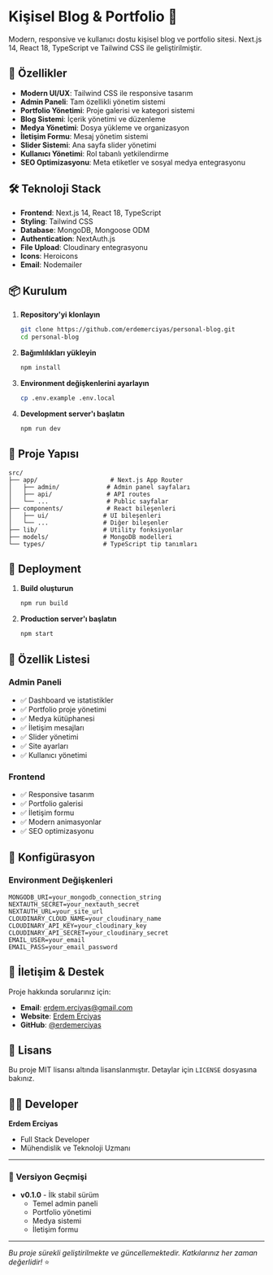 # Kişisel Blog & Portfolio 🚀

Modern, responsive ve kullanıcı dostu kişisel blog ve portfolio sitesi. Next.js 14, React 18, TypeScript ve Tailwind CSS ile geliştirilmiştir.

## 🎯 Özellikler

- **Modern UI/UX**: Tailwind CSS ile responsive tasarım
- **Admin Paneli**: Tam özellikli yönetim sistemi
- **Portfolio Yönetimi**: Proje galerisi ve kategori sistemi
- **Blog Sistemi**: İçerik yönetimi ve düzenleme
- **Medya Yönetimi**: Dosya yükleme ve organizasyon
- **İletişim Formu**: Mesaj yönetim sistemi
- **Slider Sistemi**: Ana sayfa slider yönetimi
- **Kullanıcı Yönetimi**: Rol tabanlı yetkilendirme
- **SEO Optimizasyonu**: Meta etiketler ve sosyal medya entegrasyonu

## 🛠️ Teknoloji Stack

- **Frontend**: Next.js 14, React 18, TypeScript
- **Styling**: Tailwind CSS
- **Database**: MongoDB, Mongoose ODM
- **Authentication**: NextAuth.js
- **File Upload**: Cloudinary entegrasyonu
- **Icons**: Heroicons
- **Email**: Nodemailer

## 📦 Kurulum

1. **Repository'yi klonlayın**
   ```bash
   git clone https://github.com/erdemerciyas/personal-blog.git
   cd personal-blog
   ```

2. **Bağımlılıkları yükleyin**
   ```bash
   npm install
   ```

3. **Environment değişkenlerini ayarlayın**
   ```bash
   cp .env.example .env.local
   ```

4. **Development server'ı başlatın**
   ```bash
   npm run dev
   ```

## 🎨 Proje Yapısı

```
src/
├── app/                    # Next.js App Router
│   ├── admin/             # Admin panel sayfaları
│   ├── api/               # API routes
│   └── ...                # Public sayfalar
├── components/            # React bileşenleri
│   ├── ui/               # UI bileşenleri
│   └── ...               # Diğer bileşenler
├── lib/                  # Utility fonksiyonlar
├── models/               # MongoDB modelleri
└── types/                # TypeScript tip tanımları
```

## 🚀 Deployment

1. **Build oluşturun**
   ```bash
   npm run build
   ```

2. **Production server'ı başlatın**
   ```bash
   npm start
   ```

## 📝 Özellik Listesi

### Admin Paneli
- ✅ Dashboard ve istatistikler
- ✅ Portfolio proje yönetimi
- ✅ Medya kütüphanesi
- ✅ İletişim mesajları
- ✅ Slider yönetimi
- ✅ Site ayarları
- ✅ Kullanıcı yönetimi

### Frontend
- ✅ Responsive tasarım
- ✅ Portfolio galerisi
- ✅ İletişim formu
- ✅ Modern animasyonlar
- ✅ SEO optimizasyonu

## 🔧 Konfigürasyon

### Environment Değişkenleri

```env
MONGODB_URI=your_mongodb_connection_string
NEXTAUTH_SECRET=your_nextauth_secret
NEXTAUTH_URL=your_site_url
CLOUDINARY_CLOUD_NAME=your_cloudinary_name
CLOUDINARY_API_KEY=your_cloudinary_key
CLOUDINARY_API_SECRET=your_cloudinary_secret
EMAIL_USER=your_email
EMAIL_PASS=your_email_password
```

## 📧 İletişim & Destek

Proje hakkında sorularınız için:

- **Email**: erdem.erciyas@gmail.com
- **Website**: [Erdem Erciyas](https://www.erdemerciyas.com.tr)
- **GitHub**: [@erdemerciyas](https://github.com/erdemerciyas)

## 📄 Lisans

Bu proje MIT lisansı altında lisanslanmıştır. Detaylar için `LICENSE` dosyasına bakınız.

## 👨‍💻 Developer

**Erdem Erciyas**
- Full Stack Developer
- Mühendislik ve Teknoloji Uzmanı


---

### 🔄 Versiyon Geçmişi

- **v0.1.0** - İlk stabil sürüm
  - Temel admin paneli
  - Portfolio yönetimi
  - Medya sistemi
  - İletişim formu

---

*Bu proje sürekli geliştirilmekte ve güncellemektedir. Katkılarınız her zaman değerlidir!* ⭐
